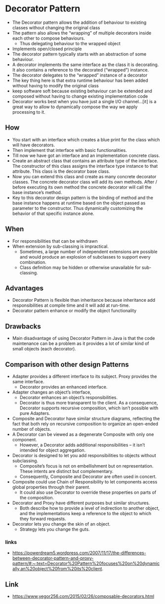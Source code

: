 # Decorator Pattern

- The Decorator pattern allows the addition of behaviour to existing classes without changing the original class
- The pattern also allows the “wrapping” of multiple decorators inside each other to compose behaviours.
  - Thus delegating behaviour to the wrapped object
- Implements open/closed principle
- The decorator pattern typically starts with an abstraction of some behaviour.
- A decorator implements the same interface as the class it is decorating. It also contains a reference to the decorated (“wrapped”) instance.
- The decorator delegates to the “wrapped” instance of a decorator
- The key thing here is that extra runtime behaviour has been added without having to modify the original class
- keep software soft because existing behaviour can be extended and composed without having to change existing implementation code
- Decorator works best when you have just a single I/O channel...[it] is a great way to allow to dynamically compose the way we apply processing to it.

## How

- You start with an interface which creates a blue print for the class which will have decorators.
- Then implement that interface with basic functionalities.
- Till now we have got an interface and an implementation concrete class.
- Create an abstract class that contains an attribute type of the interface. The constructor of this class assigns the interface type instance to that attribute. This class is the decorator base class.
- Now you can extend this class and create as many concrete decorator classes. The concrete decorator class will add its own methods. After / before executing its own method the concrete decorator will call the base instance’s method.
- Key to this decorator design pattern is the binding of method and the base instance happens at runtime based on the object passed as parameter to the constructor. Thus dynamically customizing the behavior of that specific instance alone.

## When

- For responsibilities that can be withdrawn
- When extension by sub-classing is impractical.
  - Sometimes, a large number of independent extensions are possible and would produce an explosion of subclasses to support every combination.
  - Class definition may be hidden or otherwise unavailable for sub-classing.

## Advantages

- Decorator Pattern is flexible than inheritance because inheritance add responsibilities at compile time and it will add at run-time.
- Decorator pattern enhance or modify the object functionality

## Drawbacks

- Main disadvantage of using Decorator Pattern in Java is that the code maintenance can be a problem as it provides a lot of similar kind of small objects (each decorator).

## Comparison with other design Patterns

- Adapter provides a different interface to its subject. Proxy provides the same interface.
  - Decorator provides an enhanced interface.
- Adapter changes an object’s interface,
  - Decorator enhances an object’s responsibilities.
  - Decorator is thus more transparent to the client. As a consequence, Decorator supports recursive composition, which isn’t possible with pure Adapters.
- Composite and Decorator have similar structure diagrams, reflecting the fact that both rely on recursive composition to organize an open-ended number of objects.
- A Decorator can be viewed as a degenerate Composite with only one component.
  - However, a Decorator adds additional responsibilities – it isn’t intended for object aggregation.
- Decorator is designed to let you add responsibilities to objects without subclassing.
  - Composite’s focus is not on embellishment but on representation. These intents are distinct but complementary.
  - Consequently, Composite and Decorator are often used in concert.
- Composite could use Chain of Responsibility to let components access global properties through their parent.
  - It could also use Decorator to override these properties on parts of the composition.
- Decorator and Proxy have different purposes but similar structures.
  - Both describe how to provide a level of indirection to another object, and the implementations keep a reference to the object to which they forward requests.
- Decorator lets you change the skin of an object.
  - Strategy lets you change the guts.

### links

- https://powerdream5.wordpress.com/2007/11/17/the-differences-between-decorator-pattern-and-proxy-pattern/#:~:text=Decorator%20Pattern%20focuses%20on%20dynamically,an%20object%20from%20its%20client.

## Link

- https://www.yegor256.com/2015/02/26/composable-decorators.html
